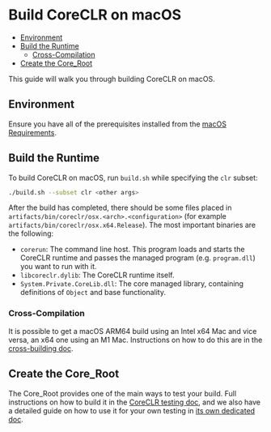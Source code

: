 # Build CoreCLR on macOS

* [Environment](#environment)
* [Build the Runtime](#build-the-runtime)
  * [Cross-Compilation](#cross-compilation)
* [Create the Core_Root](#create-the-core_root)

This guide will walk you through building CoreCLR on macOS.

## Environment

Ensure you have all of the prerequisites installed from the [macOS Requirements](/docs/workflow/requirements/macos-requirements.md).

## Build the Runtime

To build CoreCLR on macOS, run `build.sh` while specifying the `clr` subset:

```bash
./build.sh --subset clr <other args>
```

After the build has completed, there should be some files placed in `artifacts/bin/coreclr/osx.<arch>.<configuration>` (for example `artifacts/bin/coreclr/osx.x64.Release`). The most important binaries are the following:

* `corerun`: The command line host. This program loads and starts the CoreCLR runtime and passes the managed program (e.g. `program.dll`) you want to run with it.
* `libcoreclr.dylib`: The CoreCLR runtime itself.
* `System.Private.CoreLib.dll`: The core managed library, containing definitions of `Object` and base functionality.

### Cross-Compilation

It is possible to get a macOS ARM64 build using an Intel x64 Mac and vice versa, an x64 one using an M1 Mac. Instructions on how to do this are in the [cross-building doc](/docs/workflow/building/coreclr/cross-building.md#macos-cross-building).

## Create the Core_Root

The Core_Root provides one of the main ways to test your build. Full instructions on how to build it in the [CoreCLR testing doc](/docs/workflow/testing/coreclr/testing.md), and we also have a detailed guide on how to use it for your own testing in [its own dedicated doc](/docs/workflow/testing/using-corerun-and-coreroot.md).
